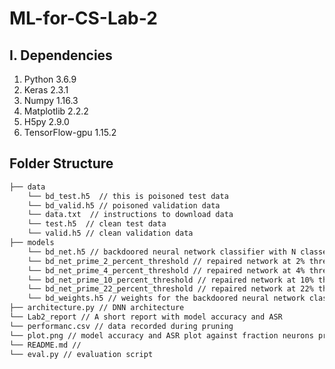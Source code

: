 # ML-for-CS-Lab-2

## I. Dependencies
   1. Python 3.6.9
   2. Keras 2.3.1
   3. Numpy 1.16.3
   4. Matplotlib 2.2.2
   5. H5py 2.9.0
   6. TensorFlow-gpu 1.15.2
   
## Folder Structure   
```bash
├── data
    └── bd_test.h5  // this is poisoned test data
    └── bd_valid.h5 // poisoned validation data
    └── data.txt  // instructions to download data
    └── test.h5  // clean test data
    └── valid.h5 // clean validation data
├── models
    └── bd_net.h5 // backdoored neural network classifier with N classes
    └── bd_net_prime_2_percent_threshold // repaired network at 2% threshold used with "bd_net.h5"
    └── bd_net_prime_4_percent_threshold // repaired network at 4% threshold used with "bd_net.h5"
    └── bd_net_prime_10_percent_threshold // repaired network at 10% threshold used with "bd_net.h5"
    └── bd_net_prime_22_percent_threshold // repaired network at 22% threshold used with "bd_net.h5"
    └── bd_weights.h5 // weights for the backdoored neural network classifier "bd_net.h5"
├── architecture.py // DNN architecture
└── Lab2_report // A short report with model accuracy and ASR
└── performanc.csv // data recorded during pruning
└── plot.png // model accuracy and ASR plot against fraction neurons pruned
└── README.md // 
└── eval.py // evaluation script
```
